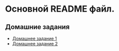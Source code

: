 # Основной README файл.
## Домашние задания
- [Домашнее задание 1](https://github.com/Meedoriya/ylab_homework/pull/1/files)
- [Домашнее задание 2](https://github.com/Meedoriya/ylab_homework/pull/2/files)

